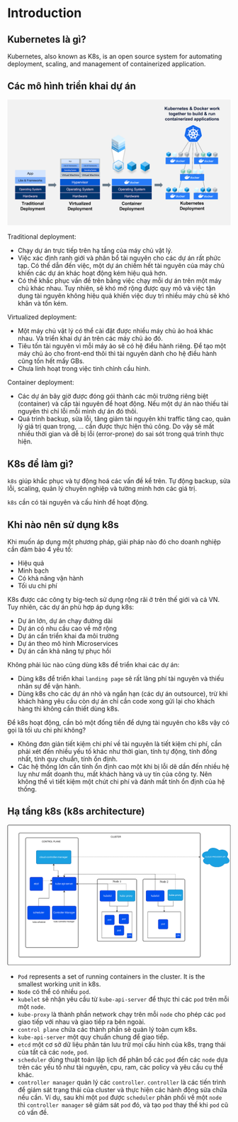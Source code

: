 # Introduction

## Kubernetes là gì?

Kubernetes, also known as K8s, is an open source system for automating deployment, scaling, and management of containerized application.

## Các mô hình triển khai dự án

![app deployment](./assets/01-app-deployment.png)

Traditional deployment:

- Chạy dự án trực tiếp trên hạ tầng của máy chủ vật lý.
- Việc xác định ranh giới và phân bổ tài nguyên cho các dự án rất phức tạp. Có thể dẫn đến việc, một
dự án chiếm hết tài nguyên của máy chủ khiến các dự án khác hoạt động kém hiệu quả hơn.
- Có thể khắc phục vấn đề trên bằng việc chạy mỗi dự án trên một máy chủ khác nhau. Tuy nhiên, sẽ khó
mở rộng được quy mô và việc tận dụng tài nguyên không hiệu quả khiến việc duy trì nhiều máy chủ sẽ khó
khăn và tốn kém.

Virtualized deployment:

- Một máy chủ vật lý có thể cài đặt được nhiều máy chủ ảo hoá khác nhau. Và triển khai dự án trên các
máy chủ ảo đó.
- Tiêu tốn tài nguyên vì mỗi máy ảo sẽ có hệ điều hành riêng. Để tạo một máy chủ ảo cho front-end thôi
thì tài nguyên dành cho hệ điều hành cũng tốn hết mấy GBs.
- Chưa linh hoạt trong việc tinh chỉnh cầu hình.

Container deployment:

- Các dự án bây giờ được đóng gói thành các môi trường riêng biệt (container) và cấp tài nguyên để
hoạt động. Nếu một dự án nào thiếu tài nguyên thì chỉ lỗi mỗi mình dự án đó thôi.
- Quá trình backup, sửa lỗi, tăng giảm tài nguyên khi traffic tăng cao, quản lý giá trị quan trọng,
... cần được thực hiện thủ công. Do vậy sẽ mất nhiều thời gian và dễ bị lỗi (error-prone) do sai sót
trong quá trình thực hiện.

## K8s để làm gì?

`k8s` giúp khắc phục và tự động hoá các vấn đề kể trên. Tự động backup, sửa lỗi, scaling, quản lý
chuyên nghiệp và tường minh hơn các giá trị.

`k8s` cần có tài nguyên và cấu hình để hoạt động.

## Khi nào nên sử dụng k8s

Khi muốn áp dụng một phương pháp, giải pháp nào đó cho doanh nghiệp cần đảm bảo 4 yếu tố:

- Hiệu quả
- Minh bạch
- Có khả năng vận hành
- Tối ưu chi phí

K8s được các công ty big-tech sử dụng rộng rãi ở trên thế giới và cả VN. Tuy nhiên, các dự án phù hợp
áp dụng k8s:

- Dự án lớn, dự án chạy đường dài
- Dự án có nhu cầu cao về mở rộng
- Dự án cần triển khai đa môi trường
- Dự án theo mô hình Microservices
- Dự án cần khả năng tự phục hồi

Không phải lúc nào cũng dùng k8s để triển khai các dự án:

- Dùng k8s để triển khai `landing page` sẽ rất lãng phí tài nguyên và thiếu nhân sự để vận hành.
- Dùng k8s cho các dự án nhỏ và ngắn hạn (các dự án outsource), trừ khi khách hàng yêu cầu còn dự án
chỉ cần code xong gửi lại cho khách hàng thì không cần thiết dùng k8s.

Để k8s hoạt động, cần bỏ một đống tiền để dựng tài nguyên cho k8s vậy có gọi là tối ưu chi phí không?

- Không đơn giản tiết kiệm chi phí về tài nguyên là tiết kiệm chi phí, cần phải xét đến nhiều yếu tố
khác như thời gian, tính tự động, tính đồng nhất, tính quy chuẩn, tính ổn định.
- Các hệ thống lớn cần tính ổn định cao một khi bị lỗi dẽ dần đến nhiều hệ luỵ như mất doanh thu,
mất khách hàng và uy tín của công ty. Nên không thể vì tiết kiệm một chút chi phí và đánh mất tính ổn
định của hệ thống.

## Hạ tầng k8s (k8s architecture)

![k8s architecture](./assets/01-kubernetes-cluster-architecture.svg)

- `Pod` represents a set of running containers in the cluster. It is the smallest working unit in k8s.
- `Node` có thể có nhiều `pod`.
- `kubelet` sẽ nhận yêu cầu từ `kube-api-server` để thực thi các `pod` trên mỗi một `node`.
- `kube-proxy` là thành phần network chạy trên mỗi `node` cho phép các `pod` giao tiếp với nhau và
giao tiếp ra bên ngoài.
- `control plane` chứa các thành phần sẽ quản lý toàn cụm k8s.
- `kube-api-server` một quy chuẩn chung để giao tiếp.
- `etcd` một cơ sở dữ liệu phân tán lưu trữ mọi cấu hình của k8s, trạng thái của tất cả các `node`, `pod`.
- `scheduler` dùng thuật toán lập lịch để phân bổ các `pod` đến các `node` dựa trên các yếu tố như tài nguyên, cpu, ram, các policy và yêu cầu cụ thể khác.
- `controller manager` quản lý các `controller`. `controller` là các tiến trình để giám sát trạng
thái của cluster và thực hiện các hành động sửa chữa nếu cần. Ví dụ, sau khi một `pod` được `scheduler`
phân phối về một `node` thì `controller manager` sẽ giám sát `pod` đó, và tạo `pod` thay thế khi `pod`
cũ có vấn đề.
